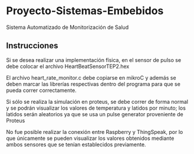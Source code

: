 # Proyecto-Sistemas-Embebidos
Sistema Automatizado de Monitorización de Salud

## Instrucciones
Si se desea realizar una implementación física, en el sensor de pulso se debe colocar el archivo HeartBeatSensorTEP2.hex

El archivo heart_rate_monitor.c debe copiarse en mikroC y además se deben marcar las librerías respectivas dentro del programa para que se pueda correr correctamente.

Si sólo se realiza la simulación en proteus, se debe correr de forma normal y se podrán visualizar los valores de temperatura y latidos por minuto; los latidos serán aleatorios ya que se usa un pulse generator proveniente de Proteus

No fue posible realizar la conexión entre Raspberry y ThingSpeak, por lo que únicamente se pueden visualizar los valores obtenidos mediante ambos sensores que se tenían establecidos previamente.
